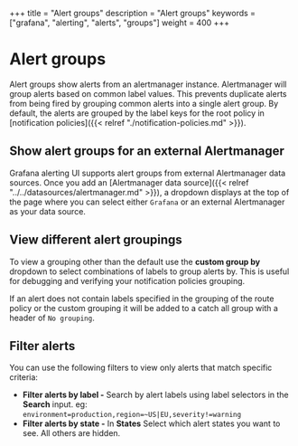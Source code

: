 +++
title = "Alert groups"
description = "Alert groups"
keywords = ["grafana", "alerting", "alerts", "groups"]
weight = 400
+++

# Alert groups

Alert groups show alerts from an alertmanager instance. Alertmanager will group alerts based on common label values. This prevents duplicate alerts from being fired by grouping common alerts into a single alert group. By default, the alerts are grouped by the label keys for the root policy in [notification policies]({{< relref "./notification-policies.md" >}}).

## Show alert groups for an external Alertmanager

Grafana alerting UI supports alert groups from external Alertmanager data sources. Once you add an [Alertmanager data source]({{< relref "../../datasources/alertmanager.md" >}}), a dropdown displays at the top of the page where you can select either `Grafana` or an external Alertmanager as your data source.

## View different alert groupings

To view a grouping other than the default use the **custom group by** dropdown to select combinations of labels to group alerts by. This is useful for debugging and verifying your notification policies grouping.

If an alert does not contain labels specified in the grouping of the route policy or the custom grouping it will be added to a catch all group with a header of `No grouping`.

## Filter alerts

You can use the following filters to view only alerts that match specific criteria:

- **Filter alerts by label -** Search by alert labels using label selectors in the **Search** input. eg: `environment=production,region=~US|EU,severity!=warning`
- **Filter alerts by state -** In **States** Select which alert states you want to see. All others are hidden.
